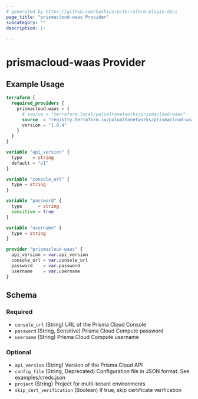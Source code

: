 ```yaml
---
# generated by https://github.com/hashicorp/terraform-plugin-docs
page_title: "prismacloud-waas Provider"
subcategory: ""
description: |-
  
---
```


# prismacloud-waas Provider



## Example Usage

```terraform
terraform {
  required_providers {
    prismacloud-waas = {
      # source = "terraform.local/paloaltonetworks/prismacloud-waas"
      source  = "registry.terraform.io/paloaltonetworks/prismacloud-waas"
      version = "1.0.4"
    }
  }
}

variable "api_version" {
  type    = string
  default = "v1"
}

variable "console_url" {
  type = string
}

variable "password" {
  type      = string
  sensitive = true
}

variable "username" {
  type = string
}

provider "prismacloud-waas" {
  api_version = var.api_version
  console_url = var.console_url
  password    = var.password
  username    = var.username
}
```

<!-- schema generated by tfplugindocs -->
## Schema

### Required

- `console_url` (String) URL of the Prisma Cloud Console
- `password` (String, Sensitive) Prisma Cloud Compute password
- `username` (String) Prisma Cloud Compute username

### Optional

- `api_version` (String) Version of the Prisma Cloud API
- `config_file` (String, Deprecated) Configuration file in JSON format. See examples/creds.json
- `project` (String) Project for multi-tenant environments
- `skip_cert_verification` (Boolean) If true, skip certificate verification
